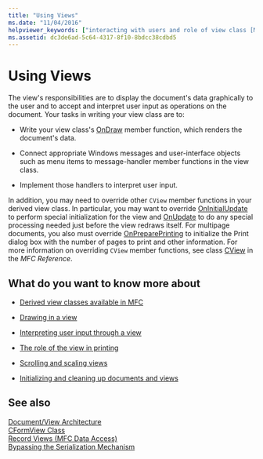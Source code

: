 ```yaml
---
title: "Using Views"
ms.date: "11/04/2016"
helpviewer_keywords: ["interacting with users and role of view class [MFC]", "drawing [MFC], data", "rendering data", "view classes [MFC], role in managing user interaction", "CView class [MFC], view architecture", "MFC, views", "views [MFC], using", "painting data", "user input [MFC], interpreting through view class [MFC]", "view classes [MFC], role in displaying application data"]
ms.assetid: dc3de6ad-5c64-4317-8f10-8bdcc38cdbd5
---
```

# Using Views

The view's responsibilities are to display the document's data graphically to the user and to accept and interpret user input as operations on the document. Your tasks in writing your view class are to:

- Write your view class's [OnDraw](../mfc/reference/cview-class.md#ondraw) member function, which renders the document's data.

- Connect appropriate Windows messages and user-interface objects such as menu items to message-handler member functions in the view class.

- Implement those handlers to interpret user input.

In addition, you may need to override other `CView` member functions in your derived view class. In particular, you may want to override [OnInitialUpdate](../mfc/reference/cview-class.md#oninitialupdate) to perform special initialization for the view and [OnUpdate](../mfc/reference/cview-class.md#onupdate) to do any special processing needed just before the view redraws itself. For multipage documents, you also must override [OnPreparePrinting](../mfc/reference/cview-class.md#onprepareprinting) to initialize the Print dialog box with the number of pages to print and other information. For more information on overriding `CView` member functions, see class [CView](../mfc/reference/cview-class.md) in the *MFC Reference*.

## What do you want to know more about

- [Derived view classes available in MFC](../mfc/derived-view-classes-available-in-mfc.md)

- [Drawing in a view](../mfc/drawing-in-a-view.md)

- [Interpreting user input through a view](../mfc/interpreting-user-input-through-a-view.md)

- [The role of the view in printing](../mfc/role-of-the-view-in-printing.md)

- [Scrolling and scaling views](../mfc/scrolling-and-scaling-views.md)

- [Initializing and cleaning up documents and views](../mfc/initializing-and-cleaning-up-documents-and-views.md)

## See also

[Document/View Architecture](../mfc/document-view-architecture.md)<br/>
[CFormView Class](../mfc/reference/cformview-class.md)<br/>
[Record Views  (MFC Data Access)](../data/record-views-mfc-data-access.md)<br/>
[Bypassing the Serialization Mechanism](../mfc/bypassing-the-serialization-mechanism.md)
